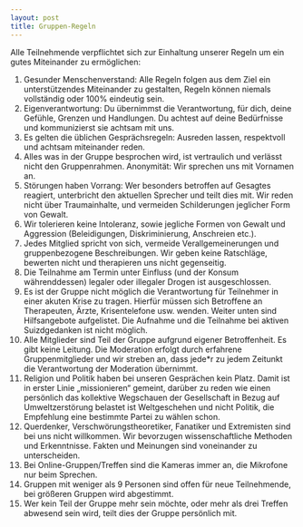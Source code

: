 ```yaml
---
layout: post
title: Gruppen-Regeln
---
```


Alle Teilnehmende verpflichtet sich zur Einhaltung unserer Regeln um ein gutes Miteinander zu ermöglichen:

1. Gesunder Menschenverstand: Alle Regeln folgen aus dem Ziel ein unterstützendes Miteinander zu gestalten, Regeln können niemals vollständig oder 100% eindeutig sein.
2. Eigenverantwortung: Du übernimmst die Verantwortung, für dich, deine Gefühle, Grenzen und Handlungen. Du achtest auf deine Bedürfnisse und kommunizierst sie achtsam mit uns. 
3. Es gelten die üblichen Gesprächsregeln: Ausreden lassen, respektvoll und achtsam miteinander reden.
4. Alles was in der Gruppe besprochen wird, ist vertraulich und verlässt nicht den Gruppenrahmen. Anonymität: Wir sprechen uns mit Vornamen an.
5. Störungen haben Vorrang: Wer besonders betroffen auf Gesagtes reagiert, unterbricht den aktuellen Sprecher und teilt dies mit. Wir reden nicht über Traumainhalte, und vermeiden Schilderungen jeglicher Form von Gewalt.
6. Wir tolerieren keine Intoleranz, sowie jegliche Formen von Gewalt und Aggression (Beleidigungen, Diskriminierung, Anschreien etc.).
7. Jedes Mitglied spricht von sich, vermeide Verallgemeinerungen und gruppenbezogene Beschreibungen. Wir geben keine Ratschläge, bewerten nicht und therapieren uns nicht gegenseitig.
8. Die Teilnahme am Termin unter Einfluss (und der Konsum währenddessen) legaler oder illegaler Drogen ist ausgeschlossen.
9. Es ist der Gruppe nicht möglich die Verantwortung für Teilnehmer in einer akuten Krise zu tragen. Hierfür müssen sich Betroffene an Therapeuten, Ärzte, Krisentelefone usw. wenden. Weiter unten sind Hilfsangebote aufgelistet. Die Aufnahme und die Teilnahme bei aktiven Suizdgedanken ist nicht möglich.
10. Alle Mitglieder sind Teil der Gruppe aufgrund eigener Betroffenheit. Es gibt keine Leitung. Die Moderation erfolgt durch erfahrene Gruppenmitglieder und wir streben an, dass jede*r zu jedem Zeitunkt die Verantwortung der Moderation übernimmt.
11. Religion und Politik haben bei unseren Gesprächen kein Platz. Damit ist in erster Linie „missionieren“ gemeint, darüber zu reden wie einen persönlich das kollektive Wegschauen der Gesellschaft in Bezug auf Umweltzerstörung belastet ist Weltgeschehen und nicht Politik, die Empfehlung eine bestimmte Partei zu wählen schon.
12. Querdenker, Verschwörungstheoretiker, Fanatiker und Extremisten sind bei uns nicht willkommen. Wir bevorzugen wissenschaftliche Methoden und Erkenntnisse. Fakten und Meinungen sind voneinander zu unterscheiden.
13. Bei Online-Gruppen/Treffen sind die Kameras immer an, die Mikrofone nur beim Sprechen.
14. Gruppen mit weniger als 9 Personen sind offen für neue Teilnehmende, bei größeren Gruppen wird abgestimmt.
15. Wer kein Teil der Gruppe mehr sein möchte, oder mehr als drei Treffen abwesend sein wird, teilt dies der Gruppe persönlich mit.
